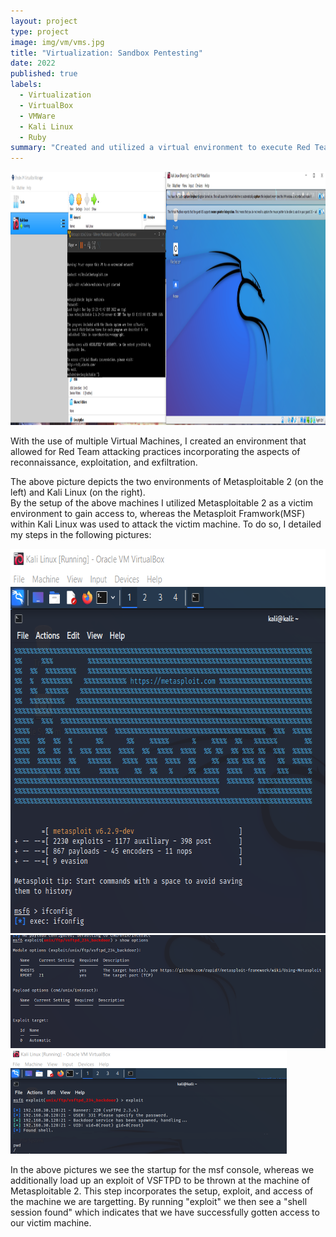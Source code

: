 ```yaml
---
layout: project
type: project
image: img/vm/vms.jpg
title: "Virtualization: Sandbox Pentesting"
date: 2022
published: true
labels:
  - Virtualization
  - VirtualBox
  - VMWare
  - Kali Linux
  - Ruby
summary: "Created and utilized a virtual environment to execute Red Team practices."
---
```


<div class="text-center p-4">
  <img width="1158px" height="405px" src="../img/vm/vm1.png" class="img-thumbnail" >
</div>

With the use of multiple Virtual Machines, I created an environment that allowed for Red Team attacking practices incorporating the aspects of reconnaissance, exploitation, and exfiltration.

The above picture depicts the two environments of Metasploitable 2 (on the left) and Kali Linux (on the right).
<br> By the setup of the above machines I utilized Metasploitable 2 as a victim environment to gain access to, whereas the Metasploit Framwork(MSF) within Kali Linux was used to attack the victim machine. To do so, I detailed my steps in the following pictures:

<div class="text-center p-4">
  <img width="652px" height="615px" src="../img/vm/msf1.png" class="img-thumbnail" >
  <img width="531px" height="181px" src="../img/vm/msf2.png" class="img-thumbnail" >
  <img width="442px" height="166px" src="../img/vm/msf3.png" class="img-thumbnail" >
</div>

In the above pictures we see the startup for the msf console, whereas we additionally load up an exploit of VSFTPD to be thrown at the machine of Metasploitable 2.
This step incorporates the setup, exploit, and access of the machine we are targetting. By running "exploit" we then see a "shell session found" which indicates that we have successfully gotten access to our victim machine.


